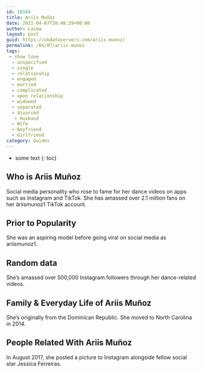 ```yaml
---
id: 18164
title: Ariis Muñoz
date: 2021-04-07T20:48:29+00:00
author: Laima
layout: post
guid: https://ukdataservers.com/ariis-munoz/
permalink: /04/07/ariis-munoz
tags:
 - show love
  - unspecified
  - single
  - relationship
  - engaged
  - married
  - complicated
  - open relationship
  - widowed
  - separated
  - divorced
   - Husband
  - Wife
  - Boyfriend
  - Girlfriend
category: Guides
---
```


* some text
{: toc}


## Who is Ariis Muñoz
                  
                  
                  
Social media personality who rose to fame for her dance videos on apps such as Instagram and TikTok. She has amassed over 2.1 million fans on her äriismunoz1 TikTok account. 
                  
              
            
              
            
                
                
                
## Prior to Popularity
                  
                  
                  
She was an aspiring model before going viral on social media as ariismunoz1.
                  
              
            
              
            
                
                
                
## Random data
                  
                  
                  
She&#8217;s amassed over 500,000 Instagram followers through her dance-related videos.
                  
              
            
              
            
                
                
                
## Family & Everyday Life of Ariis Muñoz
                  
                  
                  
She&#8217;s originally from the Dominican Republic. She moved to North Carolina in 2014. 
                  
              
            
              
            
                
                
                
## People Related With Ariis Muñoz
                  
                  
                  
In August 2017, she posted a picture to Instagram alongside fellow social star Jessica Ferreiras. 
                  
              
            
              
            
                
              
            
              
              
            
            
              
            
          
          
          